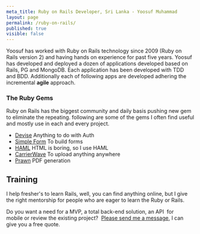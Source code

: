 ```yaml
---
meta_title: Ruby on Rails Developer, Sri Lanka - Yoosuf Muhammad
layout: page
permalink: /ruby-on-rails/
published: true
visible: false
---
```

Yoosuf has worked with Ruby on Rails technology since 2009 (Ruby on Rails version 2) and having hands on experience for past five years. Yoosuf has developed and deployed a dozen of applications developed based on Rails, PG and MongoDB. Each application has been developed with TDD and BDD. Additionally each of following apps are developed adhering the incremental **agile** approach.

### The Ruby Gems

Ruby on Rails has the biggest community and daily basis pushing new gem to eliminate the repeating. following are some of the gems I often find useful and mostly use in each and every project.

* [Devise](https://github.com/plataformatec/devise) Anything to do with Auth
* [Simple Form](https://github.com/plataformatec/simple_form) To build forms
* [HAML](https://github.com/indirect/haml-rails) HTML is boring, so I use HAML
* [CarrierWave](https://github.com/carrierwaveuploader/carrierwave) To upload anything anywhere
* [Prawn](https://github.com/prawnpdf/prawn) PDF generation

## Training

I help fresher's to learn Rails, well, you can find anything online, but I give the right mentorship for people who are eager to learn the Ruby or Rails.

 Do you want a need for a MVP, a total back-end solution, an API  for mobile or review the existing project?  [Please send me a message](/contact/?utm_source=yoosuf.me&utm_medium=ror&utm_campaign=consultancy), I can give you a free quote.
